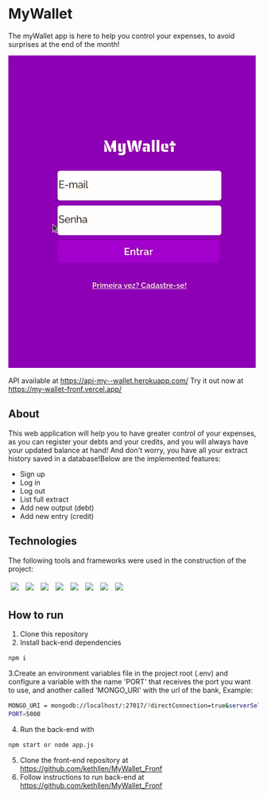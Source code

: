 # MyWallet

The myWallet app is here to help you control your expenses, to avoid surprises at the end of the month!

<img src="assets/my-wallet.gif" />

API available at https://api-my--wallet.herokuapp.com/
Try it out now at https://my-wallet-fronf.vercel.app/


## About

This web application will help you to have greater control of your expenses, as you can register your debts and your credits, and you will always have your updated balance at hand! And don't worry, you have all your extract history saved in a database!Below are the implemented features:

- Sign up
- Log in
- Log out
- List full extract
- Add new output (debt)
- Add new entry (credit)

## Technologies
The following tools and frameworks were used in the construction of the project:<br>
<p>
  <img style='margin: 5px;' src='https://img.shields.io/badge/styled-components%20-%2320232a.svg?&style=for-the-badge&color=b8679e&logo=styled-components&logoColor=%3a3a3a'>
  <img style='margin: 5px;' src='https://img.shields.io/badge/axios%20-%2320232a.svg?&style=for-the-badge&color=informational'>
  <img style='margin: 5px;' src="https://img.shields.io/badge/react-app%20-%2320232a.svg?&style=for-the-badge&color=60ddf9&logo=react&logoColor=%2361DAFB"/>
  <img style='margin: 5px;' src="https://img.shields.io/badge/react_route%20-%2320232a.svg?&style=for-the-badge&logo=react&logoColor=%2361DAFB"/>
  <img style='margin: 5px;' src='https://img.shields.io/badge/mongobd%20-%2320232a.svg?&style=for-the-badge&color=yellowgreen&logo=mongodb&logoColor=%2361DAFB%27'>
  <img style='margin: 5px;' src='https://img.shields.io/badge/nodejs%20-%2320232a.svg?&style=for-the-badge&color=blue&logo=javascript&logoColor=%2361DAFB%27'>
  <img style='margin: 5px;' src='https://img.shields.io/badge/express%20-%2320232a.svg?&style=for-the-badge&color=green&logo=express&logoColor=%2361DAFB%27'>
  <img style='margin: 5px;' src='https://img.shields.io/badge/nodejs%20-%2320232a.svg?&style=for-the-badge&color=blue&logo=javascript&logoColor=%2361DAFB%27'>
</p>

## How to run

1. Clone this repository
2. Install back-end dependencies
```bash
npm i
```
3.Create an environment variables file in the project root (.env) and configure a variable with the name 'PORT' that receives the port you want to use, and another called 'MONGO_URI' with the url of the bank, Example:
```bash
MONGO_URI = mongodb://localhost/:27017/?directConnection=true&serverSelectionTimeoutMS=2000&appName=ApiMyWallet
PORT=5000
```
4. Run the back-end with
```bash
npm start or node app.js
```
5. Clone the front-end repository at https://github.com/kethllen/MyWallet_Fronf
6. Follow instructions to run back-end at https://github.com/kethllen/MyWallet_Fronf
